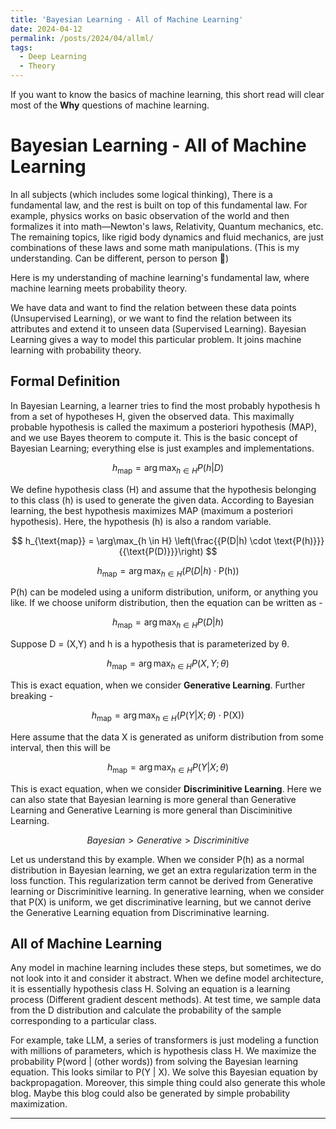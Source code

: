 ```yaml
---
title: 'Bayesian Learning - All of Machine Learning'
date: 2024-04-12
permalink: /posts/2024/04/allml/
tags:
  - Deep Learning
  - Theory
---
```


If you want to know the basics of machine learning, this short read will clear most of the  **Why** questions of machine learning.

# Bayesian Learning - All of Machine Learning

In all subjects (which includes some logical thinking), There is a fundamental law, and the rest is built on top of this fundamental law. For example, physics works on basic observation of the world and then formalizes it into math—Newton's laws, Relativity, Quantum mechanics, etc. The remaining topics, like rigid body dynamics and fluid mechanics, are just combinations of these laws and some math manipulations. (This is my understanding. Can be different, person to person 🥹)

Here is my understanding of machine learning's fundamental law, where machine learning meets probability theory. 

We have data and want to find the relation between these data points (Unsupervised Learning), or we want to find the relation between its attributes and extend it to unseen data (Supervised Learning). Bayesian Learning gives a way to model this particular problem. It joins machine learning with probability theory.

## Formal Definition

In Bayesian Learning, a learner tries to find the most probably hypothesis h from a set of hypotheses H, given the observed data. This maximally probable hypothesis is called the maximum a posteriori hypothesis (MAP), and we use Bayes theorem to compute it. This is the basic concept of Bayesian Learning; everything else is just examples and implementations.

$$
h_{\text{map}} = \arg\max_{h \in H} P(h|D)
$$

We define hypothesis class (H) and assume that the hypothesis belonging to this class (h) is used to generate the given data. According to Bayesian learning, the best hypothesis maximizes MAP (maximum a posteriori hypothesis). Here, the hypothesis (h) is also a random variable.


$$
h_{\text{map}} = \arg\max_{h \in H} \left(\frac{{P(D|h) \cdot \text{P(h)}}}{{\text{P(D)}}}\right)
$$

$$
h_{\text{map}} = \arg\max_{h \in H} (P(D|h) \cdot \text{{P(h)}})
$$

P(h) can be modeled using a uniform distribution, uniform, or anything you like. If we choose uniform distribution, then the equation can be written as -

$$
h_{\text{map}} = \arg\max_{h \in H} P(D|h)
$$

Suppose D = (X,Y) and h is a hypothesis that is parameterized by θ.

$$
h_{\text{map}} = \arg\max_{h \in H} P(X,Y;θ)
$$

This is exact equation, when we consider **Generative Learning**. Further breaking -

$$
h_{\text{map}} = \arg\max_{h \in H} (P(Y|X;θ) \cdot \text{{P(X)}})
$$

Here assume that the data X is generated as uniform distribution from some interval, then this will be

$$
h_{\text{map}} = \arg\max_{h \in H} P(Y|X;θ)
$$

This is exact equation, when we consider **Discriminitive Learning**. Here we can also state that Bayesian learning is more general than Generative Learning and Generative Learning is more general than Disciminitive Learning.

$$
Bayesian > Generative > Discriminitive
$$

Let us understand this by example. When we consider P(h) as a normal distribution in Bayesian learning, we get an extra regularization term in the loss function. This regularization term cannot be derived from Generative learning or Discriminitive learning. In generative learning, when we consider that P(X) is uniform, we get discriminative learning, but we cannot derive the Generative Learning equation from Discriminative learning.

## All of Machine Learning

Any model in machine learning includes these steps, but sometimes, we do not look into it and consider it abstract. When we define model architecture, it is essentially hypothesis class H. Solving an equation is a learning process (Different gradient descent methods). At test time, we sample data from the D distribution and calculate the probability of the sample corresponding to a particular class. 

For example, take LLM, a series of transformers is just modeling a function with millions of parameters, which is hypothesis class H. We maximize the probability P(word | (other words)) from solving the Bayesian learning equation. This looks similar to P(Y | X). We solve this Bayesian equation by backpropagation. Moreover, this simple thing could also generate this whole blog. Maybe this blog could also be generated by simple probability maximization. 

---
